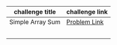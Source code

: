 | challenge title  | challenge link                                                                 |
| ---------------- | ------------------------------------------------------------------------------ |
| Simple Array Sum | [Problem Link](https://www.hackerrank.com/challenges/simple-array-sum/problem) |
|                  |                                                                                |
|                  |                                                                                |
|                  |                                                                                |
|                  |                                                                                |
|                  |                                                                                |
